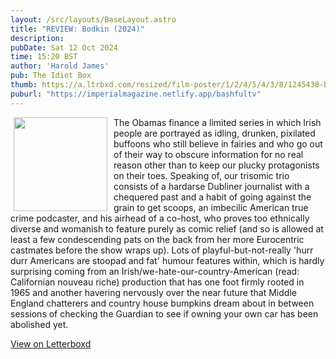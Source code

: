 ```yaml
---
layout: /src/layouts/BaseLayout.astro
title: "REVIEW: Bodkin (2024)"
description: 
pubDate: Sat 12 Oct 2024
time: 15:20 BST
author: 'Harold James'
pub: The Idiot Box
thumb: https://a.ltrbxd.com/resized/film-poster/1/2/4/5/4/3/8/1245438-bodkin-0-2000-0-3000-crop.jpg?v=e22b0462dc
puburl: "https://imperialmagazine.netlify.app/bashfultv"
---
```

<img src="https://a.ltrbxd.com/resized/film-poster/1/2/4/5/4/3/8/1245438-bodkin-0-2000-0-3000-crop.jpg?v=e22b0462dc" style="width:150px;height:auto;float:left;padding-right:10px;padding-left:5px;">

The Obamas finance a limited series in which Irish people are portrayed as idling, drunken, pixilated buffoons who still believe in fairies and who go out of their way to obscure information for no real reason other than to keep our plucky protagonists on their toes. Speaking of, our trisomic trio consists of a hardarse Dubliner journalist with a chequered past and a habit of going against the grain to get scoops, an imbecilic American true crime podcaster, and his airhead of a co-host, who proves too ethnically diverse and womanish to feature purely as comic relief (and so is allowed at least a few condescending pats on the back from her more Eurocentric castmates before the show wraps up). Lots of playful-but-not-really 'hurr durr Americans are stoopad and fat' humour features within, which is hardly surprising coming from an Irish/we-hate-our-country-American (read: Californian nouveau riche) production that has one foot firmly rooted in 1965 and another havering nervously over the near future that Middle England chatterers and country house bumpkins dream about in between sessions of checking the Guardian to see if owning your own car has been abolished yet.

<a href="https://letterboxd.com/for_you_bruce/film/bodkin/" target="_blank" rel="noopener noreferrer">View on Letterboxd</a>